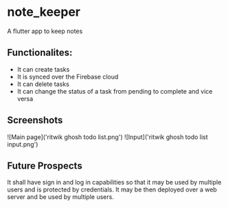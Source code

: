 # note_keeper

A flutter app to keep notes

## Functionalites:

- It can create tasks
- It is synced over the Firebase cloud
- It can delete tasks
- It can change the status of a task from pending to complete and vice versa

## Screenshots
![Main page]('ritwik ghosh todo list.png')
![Input]('ritwik ghosh todo list input.png')

## Future Prospects

It shall have sign in and log in capabilities so that it may be used by multiple users and is protected by credentials. It may be then deployed over a web server and be used by multiple users.
